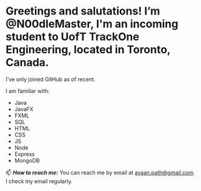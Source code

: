 # Greetings and salutations! I’m @N00dleMaster, I'm an incoming student to UofT TrackOne Engineering, located in Toronto, Canada.

I've only joined GitHub as of recent.

I am familiar with:
  - Java
  - JavaFX
  - FXML
  - SQL
  - HTML
  - CSS
  - JS
  - Node
  - Express
  - MongoDB

📫 ***How to reach me:*** You can reach me by email at ayaan.path@gmail.com. I check my email regularly.

<!---
N00dleMaster/N00dleMaster is a ✨ special ✨ repository because its `README.md` (this file) appears on your GitHub profile.
You can click the Preview link to take a look at your changes.
--->

